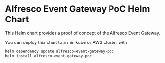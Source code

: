 # Alfresco Event Gateway PoC Helm Chart

This Helm chart provides a proof of concept of the Alfresco Event Gateway. 

You can deploy this chart to a minikube or AWS cluster with

```bash
helm dependency update alfresco-event-gateway-poc
helm install alfresco-event-gateway-poc
```
